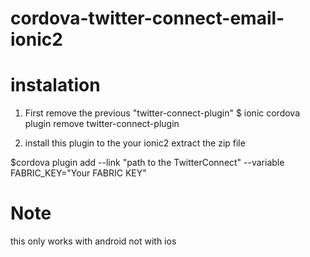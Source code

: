# cordova-twitter-connect-email-ionic2

# instalation

1) First remove the previous "twitter-connect-plugin"
  $ ionic cordova plugin remove twitter-connect-plugin
  
2) install this plugin to the your ionic2 
   extract the zip file 
  
  $cordova plugin add --link "path to the TwitterConnect" --variable FABRIC_KEY="Your FABRIC KEY"
  
# Note
  this only works with android not with ios
